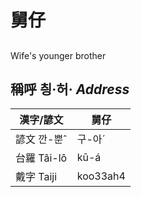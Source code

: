 # 舅仔
## 
Wife's younger brother

## 稱呼 칑·허· _Address_

漢字/諺文 | 舅仔
--- | ---
諺文 깐-뿐ˆ | 구-아ˊ
台羅 Tâi-lô | kū-á
戴字 Taiji | koo33ah4


